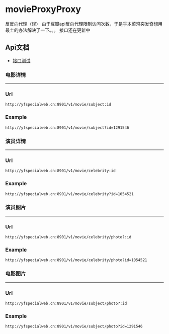 # movieProxyProxy
反反向代理（误）
由于豆瓣api反向代理限制访问次数，于是乎本菜鸡突发奇想用最土的办法解决了一下。。。
接口还在更新中

## Api文档
- [接口测试](http://yfspecialweb.cn:8901/)

### 电影详情
---
### Url
```
http://yfspecialweb.cn:8901/v1/movie/subject:id
```
### Example
```
http://yfspecialweb.cn:8901/v1/movie/subject?id=1291546
```

### 演员详情
---
### Url
```
http://yfspecialweb.cn:8901/v1/movie/celebrity:id
```
### Example
```
http://yfspecialweb.cn:8901/v1/movie/celebrity?id=1054521
```
### 演员图片
---
### Url
```
http://yfspecialweb.cn:8901/v1/movie/celebrity/photo?:id
```
### Example
```
http://yfspecialweb.cn:8901/v1/movie/celebrity/photo?id=1054521
```

### 电影图片
---
### Url
```
http://yfspecialweb.cn:8901/v1/movie/subject/photo?:id
```
### Example
```
http://yfspecialweb.cn:8901/v1/movie/subject/photo?id=1291546
```

